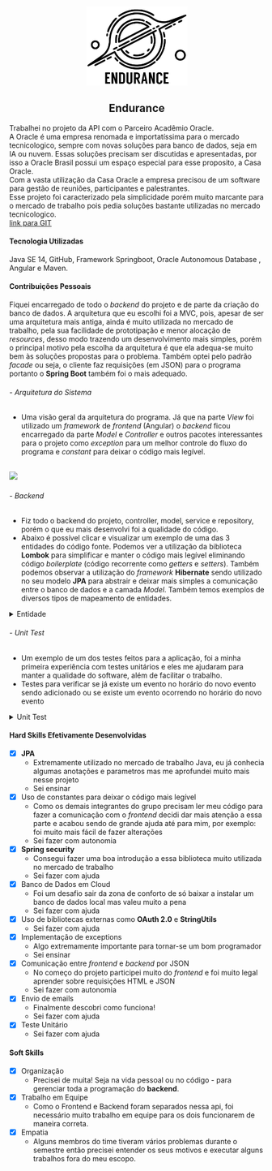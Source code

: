 ﻿<p align="center"> <img src="img/logo_endurance.png" class="center" width=200/> </p>
<h2 align="center">
Endurance
</h2>

Trabalhei no projeto da API com o Parceiro Acadêmio Oracle.<br>
A Oracle é uma empresa renomada e importatíssima para o mercado tecnicologico, sempre com novas soluções para banco de dados, seja em IA ou nuvem. Essas soluções precisam ser discutidas e apresentadas, por isso a Oracle Brasil possui um espaço especial para esse proposito, a Casa Oracle.<br>
Com a vasta utilização da Casa Oracle a empresa precisou de um software para gestão de reuniões, participantes e palestrantes.<br>
Esse projeto foi caracterizado pela simplicidade porém muito marcante para o mercado de trabalho pois pedia soluções bastante utilizadas no mercado tecnicologico.<br>
[link para GIT](https://github.com/MaXximiles/API-4SEM)


#### Tecnologia Utilizadas
Java SE 14, GitHub, Framework Springboot, Oracle Autonomous Database , Angular e Maven.

#### Contribuições Pessoais
Fiquei encarregado de todo o <i>backend</i> do projeto e de parte da criação do banco de dados. A arquitetura que eu escolhi foi a MVC, pois, apesar de ser uma arquitetura mais antiga, ainda é muito utilizada no mercado de trabalho, pela sua facilidade de prototipação e menor alocação de <i>resources</i>, desso modo trazendo um desenvolvimento mais simples, porém o principal motivo pela escolha da arquitetura é que ela adequa-se muito bem às soluções propostas para o problema. Também optei pelo padrão <i>facade</i> ou seja, o cliente faz requisições (em JSON) para o programa portanto o <b>Spring Boot</b> também foi o mais adequado.
###### - Arquitetura do Sistema
- Uma visão geral da arquitetura do programa. Já que na parte <i>View</i> foi utilizado um <i>framework</i> de <i>frontend</i> (Angular) o <i>backend</i> ficou encarregado da parte <i>Model</i> e <i>Controller</i> e outros pacotes interessantes para o projeto como <i>exception</i> para um melhor controle do fluxo do programa e <i>constant</i> para deixar o código mais legível.
<br>
<img src="img/MVC.png">
<br>

###### - <i>Backend</i>
- Fiz todo o backend do projeto, controller, model, service e repository, porém o que eu mais desenvolvi foi a qualidade do código.
- Abaixo é possível clicar e visualizar um exemplo de uma das 3 entidades do código fonte. Podemos ver a utilização da biblioteca <b>Lombok</b> para simplificar e manter o código mais legível eliminando código <i>boilerplate</i> (código recorrente como <i>getters</i> e <i>setters</i>). Também podemos observar a utilização do <i>framework</i> <b>Hibernate</b> sendo utilizado no seu modelo <b>JPA</b> para abstrair e deixar mais simples a comunicação entre o banco de dados e a camada <i>Model</i>. Também temos exemplos de diversos tipos de mapeamento de entidades.
<details>
	
###### - <i>Entity</i>
- Um exemplo de uma <i>entity</i>, classe para mapear a tabela do banco de dados. Como trabalhei com Spring Boot utilizei anotações para fazer o mapeamento, utilizando o JPA para a comunicação com o banco de dados.
<summary markdown="span"y>Entidade</summary>

```java
@Entity
@NoArgsConstructor
@AllArgsConstructor
@Getter
@Setter
@Builder
@ToString
@Table(
        name = Evento.TABLE_NAME,
        uniqueConstraints = @UniqueConstraint(
                name = "evt_tema_unique",
                columnNames = "evt_tema"
        )

)
public class Evento implements Serializable {

    public static final String TABLE_NAME = "EVENTOS";
    public static final String ID_NAME = "EVT_ID";
    public static final String SEQUENCE_NAME = "EVENTOS_SEQUENCE";
    public static final String COLUNA_INICIO = "EVT_INICIO";
    public static final String COLUNA_FIM = "EVT_FIM";
    public static final String COLUNA_LOCAL = "EVT_LOCAL";
    public static final String COLUNA_TEMA = "EVT_TEMA";
    public static final String COLUNA_DESCRICAO = "EVT_DESCRICAO";
    public static final String COLUNA_OBSERVACAO = "EVT_OBSERVACAO";
    public static final String COLUNA_USUARIO = "EVT_USR_ID";
    public static final String COLUNA_CRIACAO = "EVT_CRIACAO";
    public static final String COLUNA_STATUS = "EVT_STATUS";
    public static final String COLUNA_MAX_PARTICIPANTES = "EVT_MAX_PART";
    public static final String COLUNA_TOTAL_PARTICIPANTES = "EVT_TOTAL_PART";


    @Id
    @SequenceGenerator(
            name = SEQUENCE_NAME,
            sequenceName = SEQUENCE_NAME,
            allocationSize = 1
    )
    @GeneratedValue(
            strategy = GenerationType.IDENTITY,
            generator = SEQUENCE_NAME
    )
    @Column(name=ID_NAME, nullable = false)
    private Long id;
    @Column(name=COLUNA_INICIO, nullable = false)
    @JsonFormat(pattern = "yyyy-MM-dd'T'HH:mm:ss")
    private LocalDateTime inicio;
    @Column(name=COLUNA_FIM, nullable = false)
    @JsonFormat(pattern = "yyyy-MM-dd'T'HH:mm:ss")
    private LocalDateTime fim;
    @NotBlank()
    @Column(name=COLUNA_LOCAL, columnDefinition = "VARCHAR2(9)", nullable = false)
    private String local;
    @NotBlank()
    @Column(name=COLUNA_TEMA, columnDefinition = "VARCHAR2(50)", nullable = false, unique = true)
    private String tema;
    @Column(name=COLUNA_DESCRICAO, columnDefinition = "VARCHAR2(150)")
    private String descricao;
    @Column(name=COLUNA_OBSERVACAO, columnDefinition = "VARCHAR2(150)")
    private String observacao;
    @OneToOne
    @JoinColumn(
            name = COLUNA_USUARIO,
            referencedColumnName = User.ID_NAME,
            nullable = false
    )
    private User user;
    @Column(name=COLUNA_CRIACAO, nullable = false)
    @NotBlank
    private LocalDateTime criacao = LocalDateTime.now();
    @Column(name=COLUNA_STATUS, columnDefinition = "VARCHAR2(10)", nullable = false)
    private String status;
    @Column(name=COLUNA_MAX_PARTICIPANTES, nullable = false)
    private Integer maxParticipantes;
    @Column(name=COLUNA_TOTAL_PARTICIPANTES, nullable = false)
    private Integer totalParticipantes;

    @ManyToMany
    @JoinTable(
            name="evento_usuario_part",
            joinColumns = @JoinColumn(
                    name = "eup_evt_id",
                    referencedColumnName = ID_NAME
            ),
            inverseJoinColumns = @JoinColumn(
                    name = "eup_usr_id",
                    referencedColumnName = User.ID_NAME
            )
    )
    private List<User> participantes;

    @ManyToMany
    @JoinTable(
            name="evento_fornecedor_map",
            joinColumns = @JoinColumn(
                    name = "efm_evt_id",
                    referencedColumnName = "evt_id"
            ),
            inverseJoinColumns = @JoinColumn(
                    name="efm_frn_id",
                    referencedColumnName = "frn_id"
            )
    )
    private List<Fornecedor> fornecedores;

    public boolean addParticipante(User user) {
        if(this.maxParticipantes > this.totalParticipantes) {
            participantes.add(user);
            this.maxParticipantes++;
            this.totalParticipantes++;
            return true;
        }
        return false;
    }
}
```
</details>

###### - <i>Unit Test</i>
- Um exemplo de um dos testes feitos para a aplicação, foi a minha primeira experiência com testes unitários e eles me ajudaram para manter a qualidade do software, além de facilitar o trabalho.
- Testes para verificar se já existe um evento no horário do novo evento sendo adicionado ou se existe um evento ocorrendo no horário do novo evento
	
<details>
<summary markdown="span">Unit Test</summary>
	
```java
@SpringBootTest
class EventoServiceImplTest {

    @MockBean
    private EventoRepository eventoRepository;

    @Autowired
    private EventoService underTest;

    private User user;

    @BeforeEach
    void setUp() {
        this.user = User
                .builder()
                .firstName("Teste")
                .lastName("S")
                .email("teste@gmail.com")
                .cpf("973.017.940-96")
                .joinDate(new Date())
                .password("123")
                .isActive(true)
                .isNotLocked(false)
                .role(ROLE_GUEST.name())
                .authorities(ROLE_GUEST.getAuthorities())
                .profileImageUrl(null)
                .id(1L)
                .build();
    }

    @Test
    @DisplayName("Add Evento com início no meio de outro Evento == Exc")
    void whenEventoOccurring_ShouldThrowExc()  {

        LocalTime open = LocalTime.of(10,00,00);
        LocalDateTime date = LocalDateTime.of(LocalDateTime.now().toLocalDate(), open);
        System.out.println(date);

        // given
        Evento event = Evento
                .builder()
                .id(1L)
                .inicio(date)
                .fim(date.plusHours(2L))
                .local(LocalEvento.OPENSPACE.name())
                .tema("Lean Agile")
                .descricao("Entenda a nova tendência de arquitetura de software")
                .observacao("Necessário carteira de vacinação")
                .user(user)
                .criacao(LocalDateTime.now())
                .status(StatusEvento.PENDENTE.name())
                .maxParticipantes(50)
                .totalParticipantes(1)
                .build();

        Evento event2 = Evento
                .builder()
                .id(2L)
                .inicio(date.plusMinutes(30L))
                .fim(date.plusHours(3L))
                .local(LocalEvento.OPENSPACE.name())
                .tema("Lean Agile 2")
                .descricao("Entenda a nova tendência de arquitetura de software 2")
                .observacao("Necessário carteira de vacinação 2")
                .user(this.user)
                .criacao(LocalDateTime.now())
                .status(StatusEvento.PENDENTE.name())
                .maxParticipantes(50)
                .totalParticipantes(1)
                .build();

        List<Evento> events = List.of(event);
        LocalDate date2 = event2.getInicio().toLocalDate();
        given(eventoRepository.findEventoByDate(date2))
                .willReturn(java.util.Optional.of(events));

        //when

        Throwable exc = assertThrows(EventIsOccurringException.class, () -> underTest.addEvento(event2));

        // then
        assertEquals("Evento ocorrendo no horário de início: "
                + event2.getInicio().toLocalTime().format(DateTimeFormatter.ofPattern("HH:mm"))
                + ". Sugestão de horário:08:00",
                exc.getMessage());


    }

    @Test
    @DisplayName("Add Evento com início == de outro Evento == Exc")
    void whenEventoExist_ShouldThrowExc() {

        // given
        LocalTime open = LocalTime.of(10,00,00);
        LocalDateTime date = LocalDateTime.of(LocalDateTime.now().toLocalDate(), open);

        Evento event = Evento
                .builder()
                .id(1L)
                .inicio(date)
                .fim(date.plusHours(1L))
                .local(LocalEvento.OPENSPACE.name())
                .tema("Lean Agile")
                .descricao("Entenda a nova tendência de arquitetura de software")
                .observacao("Necessário carteira de vacinação")
                .user(this.user)
                .criacao(LocalDateTime.now())
                .status(StatusEvento.PENDENTE.name())
                .maxParticipantes(50)
                .totalParticipantes(1)
                .build();

        Evento event2 = Evento
                .builder()
                .id(2L)
                .inicio(date)
                .fim(date.plusHours(3L))
                .local(LocalEvento.OPENSPACE.name())
                .tema("Lean Agile 2")
                .descricao("Entenda a nova tendência de arquitetura de software 2")
                .observacao("Necessário carteira de vacinação 2")
                .user(this.user)
                .criacao(LocalDateTime.now())
                .status(StatusEvento.PENDENTE.name())
                .maxParticipantes(50)
                .totalParticipantes(1)
                .build();

        List<Evento> events = List.of(event);
        LocalDate date2 = event2.getInicio().toLocalDate();
        given(eventoRepository.findEventoByDate(date2))
                .willReturn(java.util.Optional.of(events));

        //when

        Throwable exc = assertThrows(EventoInicioExistException.class, () -> underTest.addEvento(event2));

        // then
        assertEquals("Evento já cadastrado com ínício: "
                        + event2.getInicio().toLocalTime().format(DateTimeFormatter.ofPattern("HH:mm"))
                + ". Sugestão de horário:08:00",
                exc.getMessage());


    }

   ...
{
```
</details>

#### Hard Skills Efetivamente Desenvolvidas
- [x] <b>JPA</b>
    - Extremamente utilizado no mercado de trabalho Java, eu já conhecia algumas anotações e parametros mas me aprofundei muito mais nesse projeto
    - Sei ensinar
- [x] Uso de constantes para deixar o código mais legível
    - Como os demais integrantes do grupo precisam ler meu código para fazer a comunicação com o <i>frontend</i> decidi dar mais atenção a essa parte e acabou sendo de grande ajuda até para mim, por exemplo: foi muito mais fácil de fazer alterações
    - Sei fazer com autonomia
- [x] <b>Spring security</b>
    - Consegui fazer uma boa introdução a essa biblioteca muito utilizada no mercado de trabalho
    - Sei fazer com ajuda
- [x] Banco de Dados em Cloud
    - Foi um desafio sair da zona de conforto de só baixar a instalar um banco de dados local mas valeu muito a pena
    - Sei fazer com ajuda
- [x] Uso de bibliotecas externas como <b>OAuth 2.0</b> e <b>StringUtils</b>
    - Sei fazer com ajuda
- [x] Implementação de exceptions
    - Algo extremamente importante para tornar-se um bom programador
    - Sei ensinar
- [x] Comunicação entre <i>frontend</i> e <i>backend</i> por JSON
    - No começo do projeto participei muito do <i>frontend</i> e foi muito legal aprender sobre requisições HTML e JSON
    - Sei fazer com autonomia
- [x] Envio de emails
    - Finalmente descobri como funciona!
    - Sei fazer com ajuda
- [x] Teste Unitário
    - Sei fazer com ajuda

#### Soft Skills
- [x] Organização<br>
    - Precisei de muita! Seja na vida pessoal ou no código - para gerenciar toda a programação do <b>backend</b>.
- [x] Trabalho em Equipe<br>
    - Como o Frontend e Backend foram separados nessa api, foi necessário muito trabalho em equipe para os dois funcionarem de maneira correta.
- [x] Empatia<br>
    - Alguns membros do time tiveram vários problemas durante o semestre então precisei entender os seus motivos e executar alguns trabalhos fora do meu escopo.
